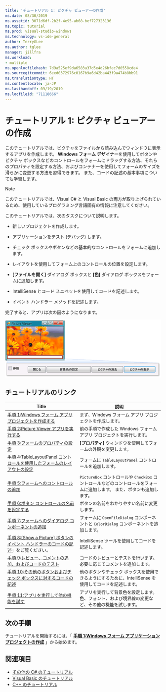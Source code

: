 ```yaml
---
title: 'チュートリアル 1: ピクチャ ビューアーの作成'
ms.date: 08/30/2019
ms.assetid: 3071d6df-2b2f-4e95-ab68-bef727323136
ms.topic: tutorial
ms.prod: visual-studio-windows
ms.technology: vs-ide-general
author: TerryGLee
ms.author: tglee
manager: jillfra
ms.workload:
- multiple
ms.openlocfilehash: 7d9a525ef9da6583a37d5e4d26bfec7d0558cde4
ms.sourcegitcommit: 6eed0372976c0167b9a6d42ba443f9a474b8bb91
ms.translationtype: HT
ms.contentlocale: ja-JP
ms.lasthandoff: 09/19/2019
ms.locfileid: "71118666"
---
```

# <a name="tutorial-1-create-a-picture-viewer"></a>チュートリアル 1: ピクチャ ビューアーの作成

このチュートリアルでは、ピクチャをファイルから読み込んでウィンドウに表示するアプリを作成します。 **Windows フォーム デザイナー**を使用してボタンやピクチャ ボックスなどのコントロールをフォームにドラッグする方法、それらのプロパティを設定する方法、およびコンテナーを使用してフォームのサイズを滑らかに変更する方法を習得できます。 また、コードの記述の基本事項についても学習します。

> [!NOTE]
> このチュートリアルでは、Visual C# と Visual Basic の両方が取り上げられているため、使用しているプログラミング言語固有の情報に注意してください。

このチュートリアルでは、次のタスクについて説明します。

* 新しいプロジェクトを作成します。

* アプリケーションをテスト (デバッグ) します。

* チェック ボックスやボタンなどの基本的なコントロールをフォームに追加します。

* レイアウトを使用してフォーム上のコントロールの位置を設定します。

* **[ファイルを開く]** ダイアログ ボックスと **[色]** ダイアログ ボックスをフォームに追加します。

* IntelliSense とコード スニペットを使用してコードを記述します。

* イベント ハンドラー メソッドを記述します。

完了すると、アプリは次の図のようになります。

![このチュートリアルで作成する Picture Viewer アプリ](../ide/media/express_pictureviewerdone.png)

## <a name="tutorial-links"></a>チュートリアルのリンク

|Title|説明|
|-----------|-----------------|
|[手順 1:Windows フォーム アプリ プロジェクトを作成する](../ide/step-1-create-a-windows-forms-application-project.md)|まず、Windows フォーム アプリ プロジェクトを作成します。|
|[手順 2:Picture Viewer アプリを実行する](../ide/step-2-run-your-program.md)|前の手順で作成した Windows フォーム アプリ プロジェクトを実行します。|
|[手順 3:フォームのプロパティの設定](../ide/step-3-set-your-form-properties.md)|**[プロパティ]** ウィンドウを使用してフォームの外観を変更します。|
|[手順 4:TableLayoutPanel コントロールを使用したフォームのレイアウトの設定](../ide/step-4-lay-out-your-form-with-a-tablelayoutpanel-control.md)|フォームに `TableLayoutPanel` コントロールを追加します。|
|[手順 5:フォームへのコントロールの追加](../ide/step-5-add-controls-to-your-form.md)|`PictureBox` コントロールや `CheckBox` コントロールなどのコントロールをフォームに追加します。 また、ボタンも追加します。|
|[手順 6:ボタン コントロールの名前を設定する](../ide/step-6-name-your-button-controls.md)|ボタンの名前をわかりやすい名前に変更します。|
|[手順 7:フォームへのダイアログ コンポーネントの追加](../ide/step-7-add-dialog-components-to-your-form.md)|フォームに `OpenFileDialog` コンポーネントと `ColorDialog` コンポーネントを追加します。|
|[手順 8:[Show a Picture] ボタンのイベント ハンドラーのコードの記述](../ide/step-8-write-code-for-the-show-a-picture-button-event-handler.md)」をご覧ください。|IntelliSense ツールを使用してコードを記述します。|
|[手順 9:レビュー、コメントの追加、およびコードのテスト](../ide/step-9-review-comment-and-test-your-code.md)|コードのレビューとテストを行います。 必要に応じてコメントを追加します。|
|[手順 10:その他のボタンおよびチェック ボックスに対するコードの記述](../ide/step-10-write-code-for-additional-buttons-and-a-check-box.md)|他のボタンやチェック ボックスを使用できるようにするために、IntelliSense を使用してコードを記述します。|
|[手順 11:アプリを実行して他の機能を試す](../ide/step-11-run-your-program-and-try-other-features.md)|アプリを実行して背景色を設定します。 色、フォント、および境界線の変更など、その他の機能を試します。|

## <a name="next-steps"></a>次の手順

チュートリアルを開始するには、「 **[手順 1:Windows フォーム アプリケーション プロジェクトの作成](../ide/step-1-create-a-windows-forms-application-project.md)** 」から始めます。

## <a name="see-also"></a>関連項目

* [その他の C# のチュートリアル](/visualstudio/get-started/csharp/)
* [Visual Basic のチュートリアル](/visualstudio/get-started/visual-basic/)
* [C++ のチュートリアル](/cpp/get-started/tutorial-console-cpp)
